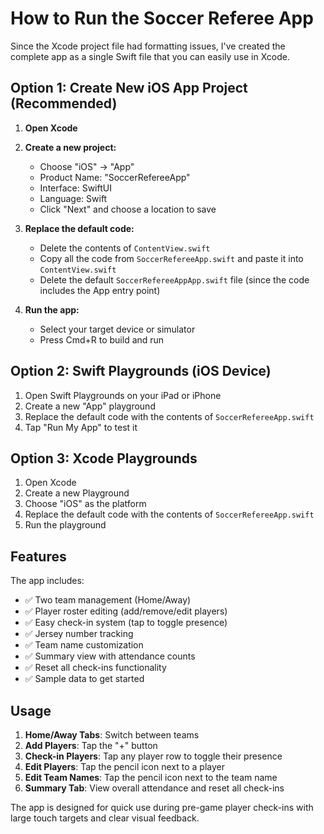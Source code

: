 # How to Run the Soccer Referee App

Since the Xcode project file had formatting issues, I've created the complete app as a single Swift file that you can easily use in Xcode.

## Option 1: Create New iOS App Project (Recommended)

1. **Open Xcode**
2. **Create a new project:**
   - Choose "iOS" → "App"
   - Product Name: "SoccerRefereeApp"
   - Interface: SwiftUI
   - Language: Swift
   - Click "Next" and choose a location to save

3. **Replace the default code:**
   - Delete the contents of `ContentView.swift`
   - Copy all the code from `SoccerRefereeApp.swift` and paste it into `ContentView.swift`
   - Delete the default `SoccerRefereeAppApp.swift` file (since the code includes the App entry point)

4. **Run the app:**
   - Select your target device or simulator
   - Press Cmd+R to build and run

## Option 2: Swift Playgrounds (iOS Device)

1. Open Swift Playgrounds on your iPad or iPhone
2. Create a new "App" playground
3. Replace the default code with the contents of `SoccerRefereeApp.swift`
4. Tap "Run My App" to test it

## Option 3: Xcode Playgrounds

1. Open Xcode
2. Create a new Playground
3. Choose "iOS" as the platform
4. Replace the default code with the contents of `SoccerRefereeApp.swift`
5. Run the playground

## Features

The app includes:
- ✅ Two team management (Home/Away)
- ✅ Player roster editing (add/remove/edit players)
- ✅ Easy check-in system (tap to toggle presence)
- ✅ Jersey number tracking
- ✅ Team name customization
- ✅ Summary view with attendance counts
- ✅ Reset all check-ins functionality
- ✅ Sample data to get started

## Usage

1. **Home/Away Tabs**: Switch between teams
2. **Add Players**: Tap the "+" button
3. **Check-in Players**: Tap any player row to toggle their presence
4. **Edit Players**: Tap the pencil icon next to a player
5. **Edit Team Names**: Tap the pencil icon next to the team name
6. **Summary Tab**: View overall attendance and reset all check-ins

The app is designed for quick use during pre-game player check-ins with large touch targets and clear visual feedback.